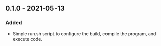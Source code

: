 ## 0.1.0 - 2021-05-13
### Added
- Simple run.sh script to configure the build, compile the program, and execute code.

